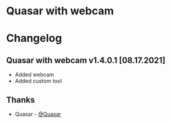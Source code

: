 # Quasar with webcam

# Changelog
## Quasar with webcam v1.4.0.1 [08.17.2021]
* Added webcam
* Added custom tool

## Thanks
* Quasar - [@Quasar](https://github.com/quasar/Quasar)

